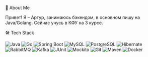 👋 About Me

Привет! Я – Артур, занимаюсь бэкендом, в основном пишу на Java/Golang. Сейчас учусь в КФУ на 3 курсе.

🛠️ Tech Stack
<p> <img src="https://img.shields.io/badge/Java-%23007396.svg?style=for-the-badge&logo=java&logoColor=white" alt="Java"/> <img src="https://img.shields.io/badge/Go-00ADD8?style=for-the-badge&logo=go&logoColor=white" alt="Go"/> <img src="https://img.shields.io/badge/Spring_Boot-6DB33F?style=for-the-badge&logo=spring-boot&logoColor=white" alt="Spring Boot"/> <img src="https://img.shields.io/badge/MySQL-4479A1?style=for-the-badge&logo=mysql&logoColor=white" alt="MySQL"/> <img src="https://img.shields.io/badge/PostgreSQL-316192?style=for-the-badge&logo=postgresql&logoColor=white" alt="PostgreSQL"/> <img src="https://img.shields.io/badge/Hibernate-59666C?style=for-the-badge&logo=hibernate&logoColor=white" alt="Hibernate"/> <img src="https://img.shields.io/badge/RabbitMQ-FF6600?style=for-the-badge&logo=rabbitmq&logoColor=white" alt="RabbitMQ"/> <img src="https://img.shields.io/badge/Apache_Kafka-231F20?style=for-the-badge&logo=apachekafka&logoColor=white" alt="Kafka"/> <img src="https://img.shields.io/badge/JUnit-25A162?style=for-the-badge&logo=junit5&logoColor=white" alt="JUnit"/> <img src="https://img.shields.io/badge/Mockito-4CAF50?style=for-the-badge&logo=mockito&logoColor=white" alt="Mockito"/> <img src="https://img.shields.io/badge/Git-F05032?style=for-the-badge&logo=git&logoColor=white" alt="Git"/> <img src="https://img.shields.io/badge/Maven-C71A36?style=for-the-badge&logo=apachemaven&logoColor=white" alt="Maven"/> <img src="https://img.shields.io/badge/Docker-2496ED?style=for-the-badge&logo=docker&logoColor=white" alt="Docker"/> </p>
